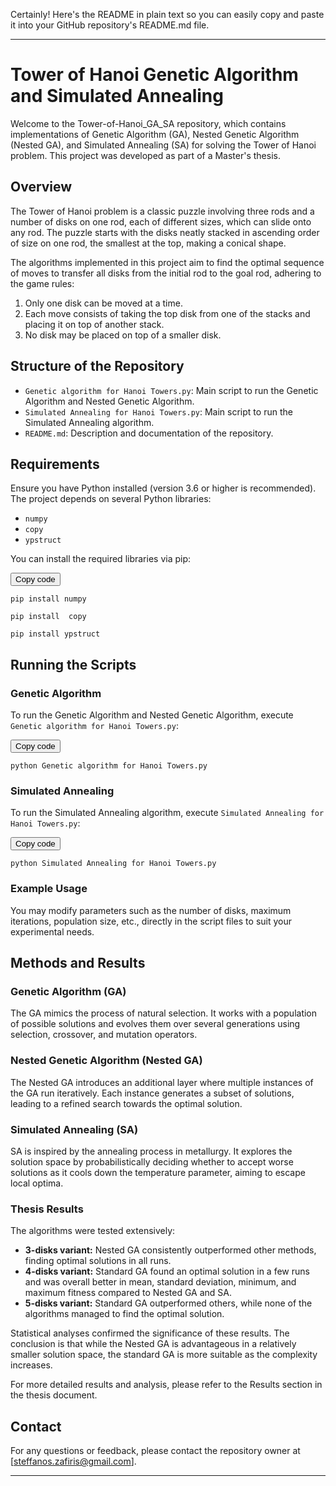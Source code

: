 <p>Certainly! Here's the README in plain text so you can easily copy and paste it into your GitHub repository's README.md file.</p>
<hr>
<h1>Tower of Hanoi Genetic Algorithm and Simulated Annealing</h1>
<p>Welcome to the Tower-of-Hanoi_GA_SA repository, which contains implementations of Genetic Algorithm (GA), Nested Genetic Algorithm (Nested GA), and Simulated Annealing (SA) for solving the Tower of Hanoi problem. This project was developed as part of a Master's thesis.</p>
<h2>Overview</h2>
<p>The Tower of Hanoi problem is a classic puzzle involving three rods and a number of disks on one rod, each of different sizes, which can slide onto any rod. The puzzle starts with the disks neatly stacked in ascending order of size on one rod, the smallest at the top, making a conical shape.</p>

<p>The algorithms implemented in this project aim to find the optimal sequence of moves to transfer all disks from the initial rod to the goal rod, adhering to the game rules:</p>
<ol>
<li>Only one disk can be moved at a time.</li>
<li>Each move consists of taking the top disk from one of the stacks and placing it on top of another stack.</li>
<li>No disk may be placed on top of a smaller disk.</li>
</ol>
<h2>Structure of the Repository</h2>
<ul>
<li><code>Genetic algorithm for Hanoi Towers.py</code>: Main script to run the Genetic Algorithm and Nested Genetic Algorithm.</li>
<li><code>Simulated Annealing for Hanoi Towers.py</code>: Main script to run the Simulated Annealing algorithm.</li>
<li><code>README.md</code>: Description and documentation of the repository.</li>
</ul>
<h2>Requirements</h2>
<p>Ensure you have Python installed (version 3.6 or higher is recommended). The project depends on several Python libraries:</p>
<ul>
<li><code>numpy</code></li>
<li><code>copy</code></li>
<li><code>ypstruct</code></li>

</ul>
<p>You can install the required libraries via pip:</p>
<div class="code-block-parent">
<button class="copy-code-button"><i aria-label="Copy code the below code snippet" class="pi pi-copy"></i> Copy code</button>
<div class="code-block-container">
<pre style="overflow-x: auto;"><code class="language-bash">pip install numpy
</code></pre>
<pre style="overflow-x: auto;"><code class="language-bash">pip install  copy
</code></pre>
<pre style="overflow-x: auto;"><code class="language-bash">pip install ypstruct
</code></pre>
</div>
</div>
<h2>Running the Scripts</h2>
<h3>Genetic Algorithm</h3>
<p>To run the Genetic Algorithm and Nested Genetic Algorithm, execute <code>Genetic algorithm for Hanoi Towers.py</code>:</p>
<div class="code-block-parent">
<button class="copy-code-button"><i aria-label="Copy code the below code snippet" class="pi pi-copy"></i> Copy code</button>
<div class="code-block-container">
<pre style="overflow-x: auto;"><code class="language-bash">python Genetic algorithm for Hanoi Towers.py
</code></pre>
</div>
</div>
<h3>Simulated Annealing</h3>
<p>To run the Simulated Annealing algorithm, execute <code>Simulated Annealing for Hanoi Towers.py</code>:</p>
<div class="code-block-parent">
<button class="copy-code-button"><i aria-label="Copy code the below code snippet" class="pi pi-copy"></i> Copy code</button>
<div class="code-block-container">
<pre style="overflow-x: auto;"><code class="language-bash">python Simulated Annealing for Hanoi Towers.py
</code></pre>
</div>
</div>
<h3>Example Usage</h3>
<p>You may modify parameters such as the number of disks, maximum iterations, population size, etc., directly in the script files to suit your experimental needs.</p>
<h2>Methods and Results</h2>
<h3>Genetic Algorithm (GA)</h3>
<p>The GA mimics the process of natural selection. It works with a population of possible solutions and evolves them over several generations using selection, crossover, and mutation operators.</p>
<h3>Nested Genetic Algorithm (Nested GA)</h3>
<p>The Nested GA introduces an additional layer where multiple instances of the GA run iteratively. Each instance generates a subset of solutions, leading to a refined search towards the optimal solution.</p>
<h3>Simulated Annealing (SA)</h3>
<p>SA is inspired by the annealing process in metallurgy. It explores the solution space by probabilistically deciding whether to accept worse solutions as it cools down the temperature parameter, aiming to escape local optima.</p>
<h3>Thesis Results</h3>
<p>The algorithms were tested extensively:</p>
<ul>
<li><strong>3-disks variant:</strong> Nested GA consistently outperformed other methods, finding optimal solutions in all runs.</li>
<li><strong>4-disks variant:</strong> Standard GA found an optimal solution in a few runs and was overall better in mean, standard deviation, minimum, and maximum fitness compared to Nested GA and SA.</li>
<li><strong>5-disks variant:</strong> Standard GA outperformed others, while none of the algorithms managed to find the optimal solution.</li>
</ul>
<p>Statistical analyses confirmed the significance of these results. The conclusion is that while the Nested GA is advantageous in a relatively smaller solution space, the standard GA is more suitable as the complexity increases.</p>
<p>For more detailed results and analysis, please refer to the Results section in the thesis document.</p>
<h2>Contact</h2>
<p>For any questions or feedback, please contact the repository owner at [<a title="" target="_blank" href="mailto:your-email@example.com">steffanos.zafiris@gmail.com</a>].</p>
<hr>

